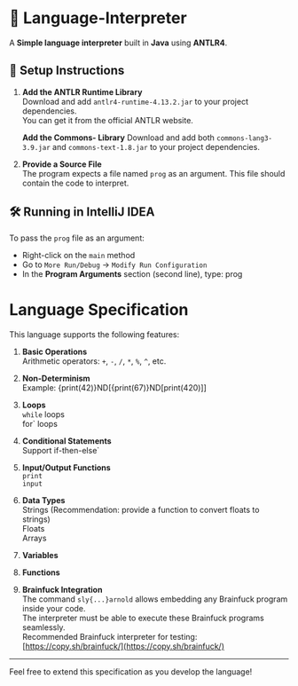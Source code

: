 # 🧠 Language-Interpreter

A  **Simple language interpreter** built in **Java** using **ANTLR4**.

## 🔧 Setup Instructions

1. **Add the ANTLR Runtime Library**  
   Download and add `antlr4-runtime-4.13.2.jar` to your project dependencies.  
   You can get it from the official ANTLR website.
 
   **Add the Commons- Library**
   Download and add both `commons-lang3-3.9.jar` and `commons-text-1.8.jar` to your project dependencies.

3. **Provide a Source File**  
   The program expects a file named `prog` as an argument. This file should contain the code to interpret.

## 🛠 Running in IntelliJ IDEA

To pass the `prog` file as an argument:

- Right-click on the `main` method  
- Go to `More Run/Debug` → `Modify Run Configuration`  
- In the **Program Arguments** section (second line), type:  prog

# Language Specification

This language supports the following features:

1. **Basic Operations**  
   Arithmetic operators: `+`, `-`, `/`, `*`, `%`, `^`, etc.

2. **Non-Determinism**  
   Example: {print(42)}ND[{print(67)}ND[print(420)]]
   
3. **Loops**  
   `while` loops  
    for` loops

4. **Conditional Statements**  
   Support if-then-else`

5. **Input/Output Functions**  
   `print`  
   `input`

6. **Data Types**  
   Strings (Recommendation: provide a function to convert floats to strings)  
   Floats  
   Arrays

7. **Variables**

8. **Functions**

9. **Brainfuck Integration**  
   The command `sly{...}arnold` allows embedding any Brainfuck program inside your code.  
   The interpreter must be able to execute these Brainfuck programs seamlessly.  
   Recommended Brainfuck interpreter for testing: [https://copy.sh/brainfuck/](https://copy.sh/brainfuck/)

---

Feel free to extend this specification as you develop the language!

